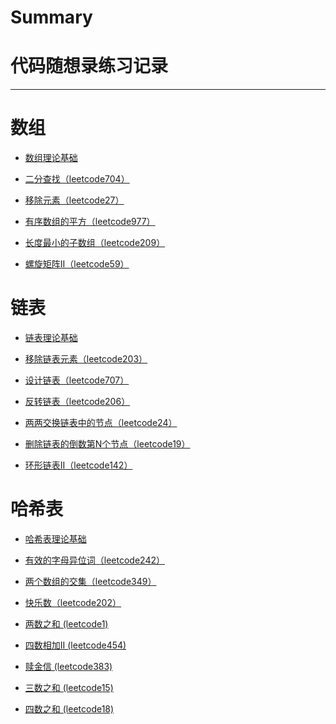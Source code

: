# Summary
# 代码随想录练习记录
---
# 数组
- [数组理论基础]()

- [二分查找（leetcode704）](./leetcode/leecode704.md)
- [移除元素（leetcode27）](./leetcode/leecode27.md)

- [有序数组的平方（leetcode977）](./leetcode/leecode977.md)
- [长度最小的子数组（leetcode209）](./leetcode/leecode209.md)
- [螺旋矩阵II（leetcode59）](./leetcode/leetcode59.md)

# 链表
- [链表理论基础]()

- [移除链表元素（leetcode203）](./leetcode/leetcode203.md)
- [设计链表（leetcode707）](./leetcode/leetcode707.md)
- [反转链表（leetcode206）](./leetcode/leetcode206.md)

- [两两交换链表中的节点（leetcode24）](./leetcode/leetcode24.md)
- [删除链表的倒数第N个节点（leetcode19）](./leetcode/leetcode19.md)
- [环形链表II（leetcode142）](./leetcode/leetcode142.md)


# 哈希表
- [哈希表理论基础]()

- [有效的字母异位词（leetcode242）](./leetcode/leetcode242.md)
- [两个数组的交集（leetcode349）](./leetcode/leetcode349.md)
- [快乐数（leetcode202）](./leetcode/leetcode202.md)
- [两数之和 (leetcode1)](./leetcode/leetcode1.md)
- [四数相加II (leetcode454)](./leetcode/leetcode454.md)
- [赎金信 (leetcode383)](./leetcode/leetcode383.md)
- [三数之和 (leetcode15)](./leetcode/leetcode15.md)
- [四数之和 (leetcode18)](./leetcode/leetcode18.md)




